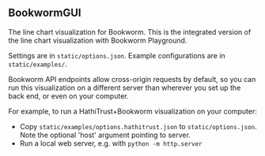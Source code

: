 BookwormGUI
-------------

The line chart visualization for Bookworm. This is the integrated version of the line chart visualization with Bookworm Playground.

Settings are in `static/options.json`.
Example configurations are in `static/examples/`.

Bookworm API endpoints allow cross-origin requests by default,
so you can run this visualization on a different server than wherever you set up the back end, or
even on your computer.

For example, to run a HathiTrust+Bookworm visualization on your computer:
- Copy `static/examples/options.hathitrust.json` to `static/options.json`. Note the optional 'host' argument pointing to server. 
- Run a local web server, e.g. with `python -m http.server`